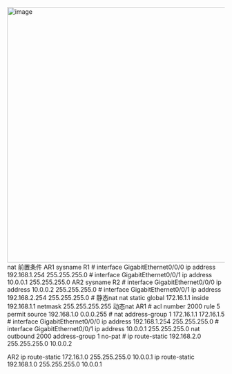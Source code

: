 <img width="1239" height="591" alt="image" src="https://github.com/user-attachments/assets/481fc0e1-aaaa-45a8-9506-84b70465f5e0" />
nat
前置条件
AR1
sysname R1
#
interface GigabitEthernet0/0/0
ip address 192.168.1.254 255.255.255.0
#
interface GigabitEthernet0/0/1
ip address 10.0.0.1 255.255.255.0
AR2
sysname R2
#
interface GigabitEthernet0/0/0
ip address 10.0.0.2 255.255.255.0
#
interface GigabitEthernet0/0/1
ip address 192.168.2.254 255.255.255.0
#
静态nat
nat static global 172.16.1.1 inside 192.168.1.1 netmask 255.255.255.255
动态nat
AR1
#
acl number 2000
rule 5 permit source 192.168.1.0 0.0.0.255
#
nat address-group 1 172.16.1.1 172.16.1.5
#
interface GigabitEthernet0/0/0
ip address 192.168.1.254 255.255.255.0
#
interface GigabitEthernet0/0/1
ip address 10.0.0.1 255.255.255.0
nat outbound 2000 address-group 1 no-pat
#
ip route-static 192.168.2.0 255.255.255.0 10.0.0.2

AR2
ip route-static 172.16.1.0 255.255.255.0 10.0.0.1
ip route-static 192.168.1.0 255.255.255.0 10.0.0.1
